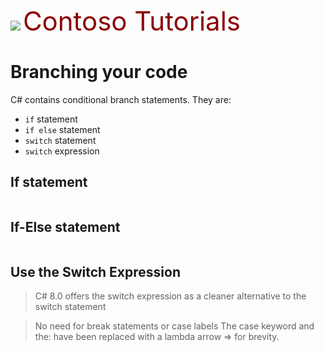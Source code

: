 ﻿![](Images/SiteLogo.png) <span style ="color:darkred;font-size:3em">Contoso Tutorials</span>

# Branching your code


C# contains conditional branch statements. They are:

* `if` statement
* `if else` statement
* `switch` statement
* `switch` expression

## If statement

```cs --source-file ../DemoClasses/SyntaxDemos.cs --project ../ExampleHelpDocs.csproj --region If-Example
```

## If-Else statement

```cs --source-file ../DemoClasses/SyntaxDemos.cs --project ../ExampleHelpDocs.csproj --region IfElse-Example
```

## Use the Switch Expression

>C# 8.0 offers the switch expression as a cleaner alternative to the switch statement

>No need for break statements or case labels
>The case keyword and the: have been replaced with a lambda arrow => for brevity.


```cs --source-file ../DemoClasses/SyntaxDemos.cs --project ../ExampleHelpDocs.csproj --region SwitchExpression-Example
```
